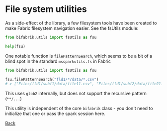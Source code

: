 # File system utilities

As a side-effect of the library, a few filesystem tools have been created to make Fabric filesystem navigation easier. See the fsUtils module:

```python
from bifabrik.utils import fsUtils as fsu

help(fsu)
```

One notable function is `filePatternSearch`, which seems to be a bit of a blind spot in the standard `mssparkutils.fs` in Fabric

```python
from bifabrik.utils import fsUtils as fsu

fsu.filePatternSearch("fld1/*/data/*.csv")
# > ["Files/fld1/subf1/data/file11.csv", "Files/fld1/subf2/data/file21.csv", "Files/fld1/subf2/data/file22.csv"]
```

This uses `glob2` internally, but does not support the recursive pattern (`**/...`)

This utility is independent of the core `bifabrik` class - you don't need to initialize that one or pass the spark session here.

[Back](../index.md)
